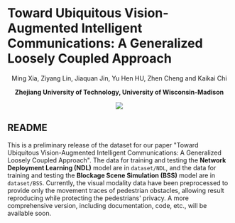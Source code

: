 # Toward Ubiquitous Vision-Augmented Intelligent Communications: A Generalized Loosely Coupled Approach
<div align='center'>
 Ming Xia, Ziyang Lin, Jiaquan Jin, Yu Hen HU, Zhen Cheng and Kaikai Chi

 <!-- <strong><a href='https://www.zjut.edu.cn/'>Zhejiang University of Technology</a>, <a href='https://www.wisc.edu/'>University of Wisconsin-Madison</a> </strong> -->
  <strong><a>Zhejiang University of Technology</a>, <a>University of Wisconsin-Madison</a> </strong>

 <a href='#-todo'><img src='https://img.shields.io/badge/Paper-PDF-orange'></a> 

</div>

## README

This is a preliminary release of the dataset for our paper "Toward Ubiquitous Vision-Augmented Intelligent Communications: A Generalized Loosely Coupled Approach". The data for training and testing the **Network Deployment Learning (NDL)** model are in `dataset/NDL`, and the data for training and testing the **Blockage Scene Simulation (BSS)** model are in `dataset/BSS`. Currently, the visual modality data have been preprocessed to provide only the movement traces of pedestrian obstacles, allowing result reproducing while protecting the pedestrians' privacy. A more comprehensive version, including documentation, code, etc., will be available soon.


<!-- ## Datasets Introduction

### Overview
Aiming at realizing ubiquitous vision-augmented communications in various network deployments, our dataset adopts
different deployment configurations for model training and testing.

Specifically, the dataset is organized into four quadrants as fig shown below.
<div style="text-align: center;">
  <img src="./assets/image.png" alt="Description">
</div>

### Data Description
### 1. NDL train
NDL train data refers to the data to train Linear Fitting Reliablity Estimator(LFRE), which c
### 2. NDL test

### 3. BSS train

### 4. BSS test

### Data Volumn
| Data | Volumn | 
|-------|------------------|
| NDL train | 456000 | 
| NDL test | 414000 | 
| BSS train | 132000 | 
| BSS test | 117000 | 


## 👉 TODO
- [ ] Upload the code of NDL and BSS.
- [ ]  -->